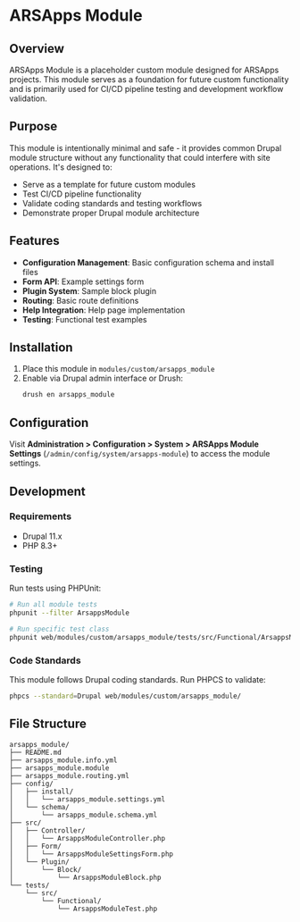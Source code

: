 # ARSApps Module

## Overview

ARSApps Module is a placeholder custom module designed for ARSApps projects. This module serves as a foundation for future custom functionality and is primarily used for CI/CD pipeline testing and development workflow validation.

## Purpose

This module is intentionally minimal and safe - it provides common Drupal module structure without any functionality that could interfere with site operations. It's designed to:

- Serve as a template for future custom modules
- Test CI/CD pipeline functionality
- Validate coding standards and testing workflows
- Demonstrate proper Drupal module architecture

## Features

- **Configuration Management**: Basic configuration schema and install files
- **Form API**: Example settings form
- **Plugin System**: Sample block plugin
- **Routing**: Basic route definitions
- **Help Integration**: Help page implementation
- **Testing**: Functional test examples

## Installation

1. Place this module in `modules/custom/arsapps_module`
2. Enable via Drupal admin interface or Drush:
   ```bash
   drush en arsapps_module
   ```

## Configuration

Visit **Administration > Configuration > System > ARSApps Module Settings** (`/admin/config/system/arsapps-module`) to access the module settings.

## Development

### Requirements

- Drupal 11.x
- PHP 8.3+

### Testing

Run tests using PHPUnit:

```bash
# Run all module tests
phpunit --filter ArsappsModule

# Run specific test class
phpunit web/modules/custom/arsapps_module/tests/src/Functional/ArsappsModuleTest.php
```

### Code Standards

This module follows Drupal coding standards. Run PHPCS to validate:

```bash
phpcs --standard=Drupal web/modules/custom/arsapps_module/
```

## File Structure

```
arsapps_module/
├── README.md
├── arsapps_module.info.yml
├── arsapps_module.module
├── arsapps_module.routing.yml
├── config/
│   ├── install/
│   │   └── arsapps_module.settings.yml
│   └── schema/
│       └── arsapps_module.schema.yml
├── src/
│   ├── Controller/
│   │   └── ArsappsModuleController.php
│   ├── Form/
│   │   └── ArsappsModuleSettingsForm.php
│   └── Plugin/
│       └── Block/
│           └── ArsappsModuleBlock.php
└── tests/
    └── src/
        └── Functional/
            └── ArsappsModuleTest.php
```
